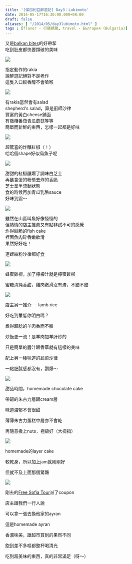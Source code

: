 ```yaml
---
title: '[保加利亞醉遊記] Day3：Lubimoto'
date: 2014-05-17T16:30:00.000+08:00
draft: false
aliases: [ "/2014/05/day3lubimoto.html" ]
tags : [flavor - 行膳積腹, travel - България (Bulgaria)]
---
```


又是[balkan bites](http://www.hidie.net/2014/05/day2balkan-bites-free-food-tour-sofia.html)的好帶挈  
吃到肚皮都快要撐破的美味  

[![](https://2.bp.blogspot.com/-NS2GmGonHeM/XDNB8mL2AUI/AAAAAAAAEz4/W3P4MUlv3UgF4lGC-teLQllYhXjTG99_QCLcBGAs/s640/86.jpg)](https://2.bp.blogspot.com/-NS2GmGonHeM/XDNB8mL2AUI/AAAAAAAAEz4/W3P4MUlv3UgF4lGC-teLQllYhXjTG99_QCLcBGAs/s1600/86.jpg)

指定動作的rakia  
說醉遊記絕對不是老作  
這隻入口較香醇不會嗆喉  

[![](https://4.bp.blogspot.com/-NdiSys7jtAc/XDNCCtLDSQI/AAAAAAAAEz8/R6NBTfi884oOdcVLePLDuiuKUY6rtdwqQCLcBGAs/s640/87.jpg)](https://4.bp.blogspot.com/-NdiSys7jtAc/XDNCCtLDSQI/AAAAAAAAEz8/R6NBTfi884oOdcVLePLDuiuKUY6rtdwqQCLcBGAs/s1600/87.jpg)

有rakia當然會有salad  
shepherd's salad，算是廚師沙律  
豐富的黃白cheese鋪面  
有橄欖番茄青瓜蘑菇等等  
簡單而新鮮的東西，怎樣一起都是好味  

[![](https://4.bp.blogspot.com/-iNlHGRViufY/XDNCIesd-8I/AAAAAAAAE0A/MT31qmQlNTMr2xiJzY2rYP2faO0KaVakQCLcBGAs/s640/88.jpg)](https://4.bp.blogspot.com/-iNlHGRViufY/XDNCIesd-8I/AAAAAAAAE0A/MT31qmQlNTMr2xiJzY2rYP2faO0KaVakQCLcBGAs/s1600/88.jpg)

超驚喜的炸釀紅椒（！）  
哈哈個shape好似烏魚子呢  

[![](https://3.bp.blogspot.com/-3M3Hw-R68uU/XDNCMe99p8I/AAAAAAAAE0I/_h2Cxlr4cWM1AH8J6_sdEGHqeSTDzZvXwCLcBGAs/s640/89.jpg)](https://3.bp.blogspot.com/-3M3Hw-R68uU/XDNCMe99p8I/AAAAAAAAE0I/_h2Cxlr4cWM1AH8J6_sdEGHqeSTDzZvXwCLcBGAs/s1600/89.jpg)

甜甜的紅椒釀爆了調味白芝士  
再醮含蛋的粉漿去炸的香脆  
芝士呈半流動狀態  
食的時候再加青瓜乳酪sauce  
好味到震～  

[![](https://3.bp.blogspot.com/-s35-x7HiH9w/XDNCSSTOeqI/AAAAAAAAE0M/jyDdn2QJxPMsur5WNj-b89w2ND0S8A8jQCLcBGAs/s640/90.jpg)](https://3.bp.blogspot.com/-s35-x7HiH9w/XDNCSSTOeqI/AAAAAAAAE0M/jyDdn2QJxPMsur5WNj-b89w2ND0S8A8jQCLcBGAs/s1600/90.jpg)

雖然在山區叫魚好像怪怪的  
但熱情的店主推薦又有點非試不可的感覺  
炸得鬆脆的fish cake  
裡面魚肉碎香嫩軟滑  
果然好好吃！  

連螺絲粉沙律都好食

[![](https://3.bp.blogspot.com/-QRxzMfnV1nQ/XDNCW21n8hI/AAAAAAAAE0U/MVlY8yDwKr4N6a-j2CJGAbGdKjCnw284ACLcBGAs/s640/91.jpg)](https://3.bp.blogspot.com/-QRxzMfnV1nQ/XDNCW21n8hI/AAAAAAAAE0U/MVlY8yDwKr4N6a-j2CJGAbGdKjCnw284ACLcBGAs/s1600/91.jpg)

蜂蜜雞柳，加了檸檬汁就是檸蜜雞柳

蜜糖清純香甜，雞肉嫩滑沒有渣，不錯不錯

[![](https://1.bp.blogspot.com/-MtGPUVLTSms/XDNCbY-PuAI/AAAAAAAAE0c/JkOz0SvVm4QWXdxEiDrr-vfSEu6vxnghwCLcBGAs/s640/92.jpg)](https://1.bp.blogspot.com/-MtGPUVLTSms/XDNCbY-PuAI/AAAAAAAAE0c/JkOz0SvVm4QWXdxEiDrr-vfSEu6vxnghwCLcBGAs/s1600/92.jpg)

店主另一推介 － lamb rice

好吃到暈低你明白嗎？

煮得超腍的羊肉香而不臊

炒飯更一流！是羊肉加羊肝炒的

只是簡單的醬汁跟香草就有這樣的美味

配上另一種味道的蔬菜沙律

一點肥膩感都沒有，讚爆～

[![](https://4.bp.blogspot.com/-2_erLZMUIrg/XDNCgRPI94I/AAAAAAAAE0k/y1IXtAus0BUwqfkU7soWRjY-t5Zx1V25gCLcBGAs/s640/93.jpg)](https://4.bp.blogspot.com/-2_erLZMUIrg/XDNCgRPI94I/AAAAAAAAE0k/y1IXtAus0BUwqfkU7soWRjY-t5Zx1V25gCLcBGAs/s1600/93.jpg)

甜品時間，homemade chocolate cake

帶韌的朱古力層跟cream層

味道濃郁不會很甜

薄薄朱古力蛋糕中層亦不會乾

再隨意撒上nuts，極級好（大拇指）

[![](https://1.bp.blogspot.com/-zLchRU6CjwQ/XDNCk5VedOI/AAAAAAAAE0o/1wYl-z7ebVEGoqXPXUG1OVxQTKPW4NJugCLcBGAs/s640/94.jpg)](https://1.bp.blogspot.com/-zLchRU6CjwQ/XDNCk5VedOI/AAAAAAAAE0o/1wYl-z7ebVEGoqXPXUG1OVxQTKPW4NJugCLcBGAs/s1600/94.jpg)

homemade的layer cake

較乾身，所以加上jam就剛剛好

但就不及上面那個驚豔

[![](https://4.bp.blogspot.com/-J_S1bbez6S4/XDNCpH8-4XI/AAAAAAAAE0w/qll_oN8lQm4dMV625mZJqzAIViVNRjbygCLcBGAs/s640/95.jpg)](https://4.bp.blogspot.com/-J_S1bbez6S4/XDNCpH8-4XI/AAAAAAAAE0w/qll_oN8lQm4dMV625mZJqzAIViVNRjbygCLcBGAs/s1600/95.jpg)

剛去的[Free Sofia Tour](http://www.hidie.net/2014/05/free-sofia-tour.html)派了coupon

店主跟我們一行人說

可以拿一張去換他家的ayran

這是homemade ayran

香濃味美，跟超市買到的果然不同

飽到差不多嘔都整杯喝清光

  

吃到超美味的東西，真的非常滿足（呀～）